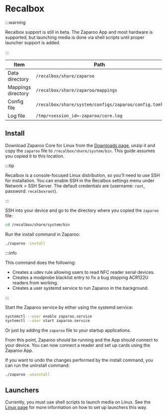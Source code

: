# Recalbox

:::warning

Recalbox support is still in beta. The Zaparoo App and most hardware is supported, but launching media is done via shell scripts until proper launcher support is added.

:::

| Item               | Path                                                 |
| ------------------ | ---------------------------------------------------- |
| Data directory     | `/recalbox/share/zaparoo`                            |
| Mappings directory | `/recalbox/share/zaparoo/mappings`                   |
| Config file        | `/recalbox/share/system/configs/zaparoo/config.toml` |
| Log file           | `/tmp/<session_id>-zaparoo/core.log`                 |

## Install

Download Zaparoo Core for Linux from the [Downloads page](/downloads/), unzip it and copy
the `zaparoo` file to `/recalbox/share/system/bin`. This guide assumes you copied it to this location.

:::tip

Recalbox is a console-focused Linux distribution, so you'll need to use SSH for installation. You can enable SSH in the Recalbox settings menu under Network > SSH Server. The default credentials are (username: `root`, password: `recalboxroot`).

:::

SSH into your device and go to the directory where you copied the `zaparoo` file:

```bash
cd /recalbox/share/system/bin
```

Run the install command in Zaparoo:

```bash
./zaparoo -install
```

:::info

This command does the following:

- Creates a udev rule allowing users to read NFC reader serial devices.
- Creates a modprobe blacklist entry to fix a bug stopping ACR122U readers from working.
- Creates a user systemd service to run Zaparoo in the background.

:::

Start the Zaparoo service by either using the systemd service:

```bash
systemctl --user enable zaparoo.service
systemctl --user start zaparoo.service
```

Or just by adding the `zaparoo` file to your startup applications.

From this point, Zaparoo should be running and the App should connect to your device. You can now connect a reader and set up cards using the Zaparoo App.

If you want to undo the changes performed by the install command, you can run the uninstall command:

```bash
./zaparoo -uninstall
```

## Launchers

Currently, you must use shell scripts to launch media on Linux. See the [Linux page](/platforms/linux/#launchers) for more information on how to set up launchers this way.
